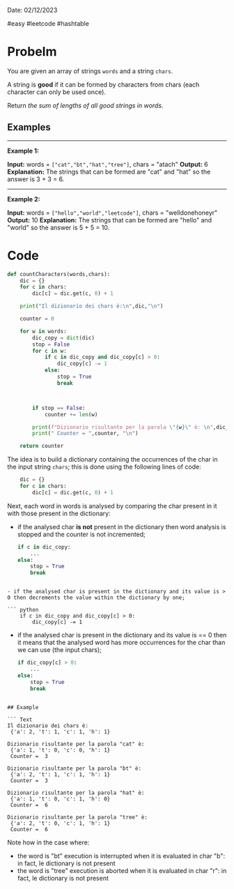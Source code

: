 Date: 02/12/2023

#easy 
#leetcode 
#hashtable

# Probelm

You are given an array of strings `words` and a string `chars`.

A string is **good** if it can be formed by characters from chars (each character can only be used once).

Return _the sum of lengths of all good strings in words_.

## Examples

---
**Example 1:**

**Input:** words = `["cat","bt","hat","tree"]`, chars = "atach"
**Output:** 6
**Explanation:** The strings that can be formed are "cat" and "hat" so the answer is 3 + 3 = 6.

---
**Example 2:**

**Input:** words = `["hello","world","leetcode"]`, chars = "welldonehoneyr"
**Output:** 10
**Explanation:** The strings that can be formed are "hello" and "world" so the answer is 5 + 5 = 10.

# Code

```python
def countCharacters(words,chars):
	dic = {}
	for c in chars:
		dic[c] = dic.get(c, 0) + 1

	print("Il dizionario dei chars è:\n",dic,"\n")

	counter = 0

	for w in words:
		dic_copy = dict(dic)
		stop = False
		for c in w:
			if c in dic_copy and dic_copy[c] > 0:
				dic_copy[c] -= 1
			else:
				stop = True
				break



		if stop == False:
			counter += len(w)

		print(f"Dizionario risultante per la parola \"{w}\" è: \n",dic_copy)
		print(" Counter = ",counter, "\n")

	return counter
```

The idea is to build a dictionary containing the occurrences of the char in the input string `chars`; this is done using the following lines of code:

```python
	dic = {}
	for c in chars:
		dic[c] = dic.get(c, 0) + 1
```

Next, each word in words is analysed by comparing the char present in it with those present in the dictionary:
- if the analysed char **is not** present in the dictionary then word analysis is stopped and the counter is not incremented;

	``` python
	if c in dic_copy:
		...
	else:
		stop = True
		break
```

- if the analysed char is present in the dictionary and its value is > 0 then decrements the value within the dictionary by one;

``` python
	if c in dic_copy and dic_copy[c] > 0:
		dic_copy[c] -= 1
```

- if the analysed char is present in the dictionary and its value is == 0 then it means that the analysed word has more occurrences for the char than we can use (the input chars); 

	``` python
	if dic_copy[c] > 0:
		...
	else:
		stop = True
		break
```

## Example 

``` Text
Il dizionario dei chars è:
 {'a': 2, 't': 1, 'c': 1, 'h': 1} 

Dizionario risultante per la parola "cat" è: 
 {'a': 1, 't': 0, 'c': 0, 'h': 1}
 Counter =  3 

Dizionario risultante per la parola "bt" è: 
 {'a': 2, 't': 1, 'c': 1, 'h': 1}
 Counter =  3 

Dizionario risultante per la parola "hat" è: 
 {'a': 1, 't': 0, 'c': 1, 'h': 0}
 Counter =  6 

Dizionario risultante per la parola "tree" è: 
 {'a': 2, 't': 0, 'c': 1, 'h': 1}
 Counter =  6 
```

Note how in the case where:
- the word is "bt" execution is interrupted when it is evaluated in char "b": in fact, le dictionary is not present
- the word is "tree" execution is aborted when it is evaluated in char "r": in fact, le dictionary is not present


